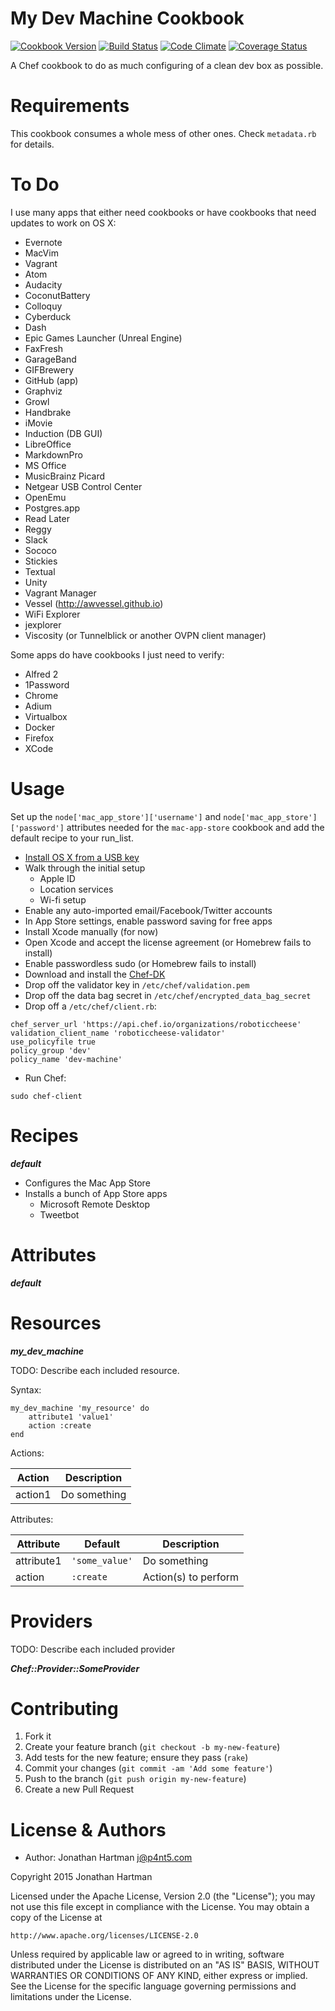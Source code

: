 My Dev Machine Cookbook
=======================
[![Cookbook Version](https://img.shields.io/cookbook/v/my-dev-machine.svg)][cookbook]
[![Build Status](https://img.shields.io/travis/RoboticCheese/my-dev-machine-chef.svg)][travis]
[![Code Climate](https://img.shields.io/codeclimate/github/RoboticCheese/my-dev-machine-chef.svg)][codeclimate]
[![Coverage Status](https://img.shields.io/coveralls/RoboticCheese/my-dev-machine-chef.svg)][coveralls]

[cookbook]: https://supermarket.chef.io/cookbooks/my-dev-machine
[travis]: https://travis-ci.org/RoboticCheese/my-dev-machine-chef
[codeclimate]: https://codeclimate.com/github/RoboticCheese/my-dev-machine-chef
[coveralls]: https://coveralls.io/r/RoboticCheese/my-dev-machine-chef

A Chef cookbook to do as much configuring of a clean dev box as possible.

Requirements
============

This cookbook consumes a whole mess of other ones. Check `metadata.rb` for
details.

To Do
=====

I use many apps that either need cookbooks or have cookbooks that need updates
to work on OS X:

* Evernote
* MacVim
* Vagrant
* Atom
* Audacity
* CoconutBattery
* Colloquy
* Cyberduck
* Dash
* Epic Games Launcher (Unreal Engine)
* FaxFresh
* GarageBand
* GIFBrewery
* GitHub (app)
* Graphviz
* Growl
* Handbrake
* iMovie
* Induction (DB GUI)
* LibreOffice
* MarkdownPro
* MS Office
* MusicBrainz Picard
* Netgear USB Control Center
* OpenEmu
* Postgres.app
* Read Later
* Reggy
* Slack
* Sococo
* Stickies
* Textual
* Unity
* Vagrant Manager
* Vessel (http://awvessel.github.io)
* WiFi Explorer
* jexplorer
* Viscosity (or Tunnelblick or another OVPN client manager)

Some apps do have cookbooks I just need to verify:

* Alfred 2
* 1Password
* Chrome
* Adium
* Virtualbox
* Docker
* Firefox
* XCode

Usage
=====

Set up the `node['mac_app_store']['username']` and
`node['mac_app_store']['password']` attributes needed for the `mac-app-store`
cookbook and add the default recipe to your run_list.

* [Install OS X from a USB key](http://www.iclarified.com/35134/how-to-create-a-bootable-os-x-mavericks-usb-install-key)
* Walk through the initial setup
    * Apple ID
    * Location services
    * Wi-fi setup
* Enable any auto-imported email/Facebook/Twitter accounts
* In App Store settings, enable password saving for free apps
* Install Xcode manually (for now)
* Open Xcode and accept the license agreement (or Homebrew fails to install)
* Enable passwordless sudo (or Homebrew fails to install)
* Download and install the [Chef-DK](https://downloads.chef.io/chef-dk/)
* Drop off the validator key in `/etc/chef/validation.pem`
* Drop off the data bag secret in `/etc/chef/encrypted_data_bag_secret`
* Drop off a `/etc/chef/client.rb`:

```
chef_server_url 'https://api.chef.io/organizations/roboticcheese'
validation_client_name 'roboticcheese-validator'
use_policyfile true
policy_group 'dev'
policy_name 'dev-machine'
```

* Run Chef:

```
sudo chef-client
```

Recipes
=======

***default***

* Configures the Mac App Store
* Installs a bunch of App Store apps
    * Microsoft Remote Desktop
    * Tweetbot

Attributes
==========

***default***

Resources
=========

***my_dev_machine***

TODO: Describe each included resource.

Syntax:

    my_dev_machine 'my_resource' do
        attribute1 'value1'
        action :create
    end

Actions:

| Action  | Description  |
|---------|--------------|
| action1 | Do something |

Attributes:

| Attribute  | Default        | Description          |
|------------|----------------|----------------------|
| attribute1 | `'some_value'` | Do something         |
| action     | `:create`      | Action(s) to perform |

Providers
=========

TODO: Describe each included provider

***Chef::Provider::SomeProvider***

Contributing
============

1. Fork it
2. Create your feature branch (`git checkout -b my-new-feature`)
3. Add tests for the new feature; ensure they pass (`rake`)
4. Commit your changes (`git commit -am 'Add some feature'`)
5. Push to the branch (`git push origin my-new-feature`)
6. Create a new Pull Request

License & Authors
=================
- Author: Jonathan Hartman <j@p4nt5.com>

Copyright 2015 Jonathan Hartman

Licensed under the Apache License, Version 2.0 (the "License");
you may not use this file except in compliance with the License.
You may obtain a copy of the License at

    http://www.apache.org/licenses/LICENSE-2.0

Unless required by applicable law or agreed to in writing, software
distributed under the License is distributed on an "AS IS" BASIS,
WITHOUT WARRANTIES OR CONDITIONS OF ANY KIND, either express or implied.
See the License for the specific language governing permissions and
limitations under the License.
